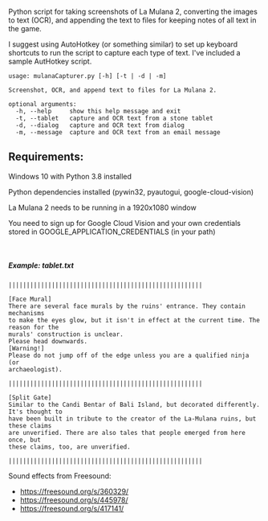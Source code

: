 Python script for taking screenshots of La Mulana 2, converting the images to text (OCR), and appending the text to files for keeping notes of all text in the game.

I suggest using AutoHotkey (or something similar) to set up keyboard shortcuts to run the script to capture each type of text.  I've included a sample AutHotkey script.

```
usage: mulanaCapturer.py [-h] [-t | -d | -m]

Screenshot, OCR, and append text to files for La Mulana 2.

optional arguments:
  -h, --help     show this help message and exit
  -t, --tablet   capture and OCR text from a stone tablet
  -d, --dialog   capture and OCR text from dialog
  -m, --message  capture and OCR text from an email message
```

## Requirements:

Windows 10 with Python 3.8 installed

Python dependencies installed (pywin32, pyautogui, google-cloud-vision)

La Mulana 2 needs to be running in a 1920x1080 window

You need to sign up for Google Cloud Vision and your own credentials stored in GOOGLE_APPLICATION_CREDENTIALS (in your path)

&nbsp;

##### Example: tablet.txt
```
||||||||||||||||||||||||||||||||||||||||||||||||||||||

[Face Mural]
There are several face murals by the ruins' entrance. They contain mechanisms
to make the eyes glow, but it isn't in effect at the current time. The reason for the
murals' construction is unclear.
Please head downwards.
[Warning!]
Please do not jump off of the edge unless you are a qualified ninja (or
archaeologist).

||||||||||||||||||||||||||||||||||||||||||||||||||||||

[Split Gate]
Similar to the Candi Bentar of Bali Island, but decorated differently. It's thought to
have been built in tribute to the creator of the La-Mulana ruins, but these claims
are unverified. There are also tales that people emerged from here once, but
these claims, too, are unverified.

||||||||||||||||||||||||||||||||||||||||||||||||||||||
```

Sound effects from Freesound:
* https://freesound.org/s/360329/
* https://freesound.org/s/445978/
* https://freesound.org/s/417141/
